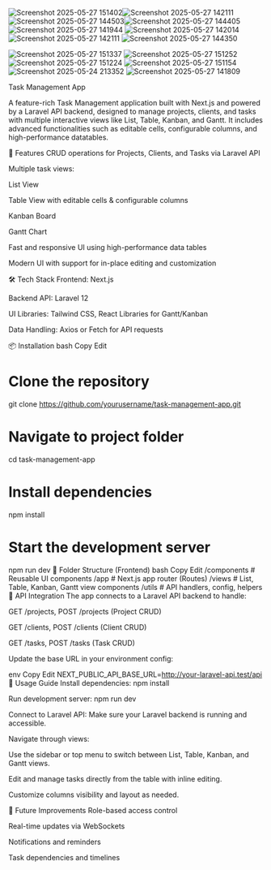 ![Screenshot 2025-05-27 151402](https://github.com/user-attachments/assets/0b9473ae-2c7b-4886-bf53-e82b40387746)![Screenshot 2025-05-27 142111](https://github.com/user-attachments/assets/fe06705f-2c8b-463c-9fe3-13843f7dedf3)![Screenshot 2025-05-27 144503](https://github.com/user-attachments/assets/b926b27e-456e-40b7-965a-4cd784906597)![Screenshot 2025-05-27 144405](https://github.com/user-attachments/assets/64fcf9f6-b9e4-439f-a25e-a76af64e01e8)
![Screenshot 2025-05-27 141944](https://github.com/user-attachments/assets/88fd4834-bfcc-431a-9d52-f3cdb33d5967)
![Screenshot 2025-05-27 142014](https://github.com/user-attachments/assets/8e3e5b0d-eb08-4523-8958-c46fb6467f95)
![Screenshot 2025-05-27 142111](https://github.com/user-attachments/assets/912581d1-4791-4477-af84-07b2a0b250d0)
![Screenshot 2025-05-27 144350](https://github.com/user-attachments/assets/52bd67d5-55c0-40f0-96f1-5aaad6bf7d7e)

![Screenshot 2025-05-27 151337](https://github.com/user-attachments/assets/abba0c45-2b44-4876-8fa3-99829174e804)
![Screenshot 2025-05-27 151252](https://github.com/user-attachments/assets/4766e9bf-ab47-4544-8c34-bcd6072ea8a0)
![Screenshot 2025-05-27 151224](https://github.com/user-attachments/assets/34749a43-4905-41d2-b677-0386b106fbf5)
![Screenshot 2025-05-27 151154](https://github.com/user-attachments/assets/0c5ff498-c41d-4f5b-8e7c-585a4ada909c)
![Screenshot 2025-05-24 213352](https://github.com/user-attachments/assets/ac0818f6-1fef-47cb-8474-ac236c205c60)
![Screenshot 2025-05-27 141809](https://github.com/user-attachments/assets/f47ac080-aae2-49ab-b7e2-94f54fe3ec4a)


Task Management App


A feature-rich Task Management application built with Next.js and powered by a Laravel API backend, designed to manage projects, clients, and tasks with multiple interactive views like List, Table, Kanban, and Gantt. It includes advanced functionalities such as editable cells, configurable columns, and high-performance datatables.

🚀 Features
CRUD operations for Projects, Clients, and Tasks via Laravel API

Multiple task views:

List View

Table View with editable cells & configurable columns

Kanban Board

Gantt Chart

Fast and responsive UI using high-performance data tables

Modern UI with support for in-place editing and customization

🛠️ Tech Stack
Frontend: Next.js

Backend API: Laravel 12

UI Libraries: Tailwind CSS, React Libraries for Gantt/Kanban

Data Handling: Axios or Fetch for API requests

📦 Installation
bash
Copy
Edit
# Clone the repository
git clone https://github.com/yourusername/task-management-app.git

# Navigate to project folder
cd task-management-app

# Install dependencies
npm install

# Start the development server
npm run dev
📂 Folder Structure (Frontend)
bash
Copy
Edit
/components       # Reusable UI components
/app           # Next.js app router (Routes)
/views            # List, Table, Kanban, Gantt view components
/utils            # API handlers, config, helpers
🔗 API Integration
The app connects to a Laravel API backend to handle:

GET /projects, POST /projects (Project CRUD)

GET /clients, POST /clients (Client CRUD)

GET /tasks, POST /tasks (Task CRUD)

Update the base URL in your environment config:

env
Copy
Edit
NEXT_PUBLIC_API_BASE_URL=http://your-laravel-api.test/api
🧭 Usage Guide
Install dependencies: npm install

Run development server: npm run dev

Connect to Laravel API: Make sure your Laravel backend is running and accessible.

Navigate through views:

Use the sidebar or top menu to switch between List, Table, Kanban, and Gantt views.

Edit and manage tasks directly from the table with inline editing.

Customize columns visibility and layout as needed.

📌 Future Improvements
Role-based access control

Real-time updates via WebSockets

Notifications and reminders

Task dependencies and timelines


